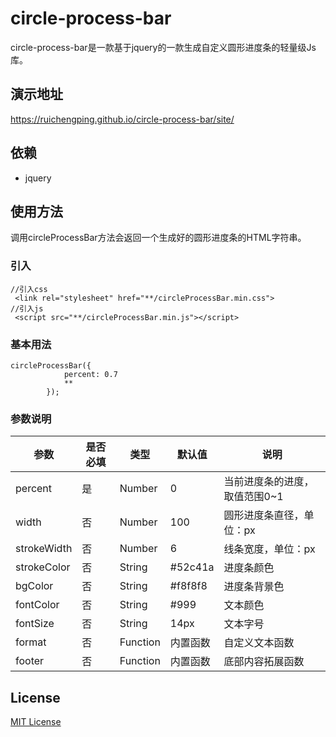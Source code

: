 # circle-process-bar
circle-process-bar是一款基于jquery的一款生成自定义圆形进度条的轻量级Js库。

## 演示地址

https://ruichengping.github.io/circle-process-bar/site/

## 依赖

- jquery

## 使用方法
调用circleProcessBar方法会返回一个生成好的圆形进度条的HTML字符串。

### 引入 
```
//引入css
 <link rel="stylesheet" href="**/circleProcessBar.min.css">
//引入js
 <script src="**/circleProcessBar.min.js"></script>
```
### 基本用法
```
circleProcessBar({
            percent: 0.7
            **
        });
```

### 参数说明

参数 | 是否必填 |类型|默认值 |说明
---|---|---|---|---
percent | 是 | Number| 0 |当前进度条的进度，取值范围0~1
width | 否|Number|100|圆形进度条直径，单位：px
strokeWidth|否|Number|6|线条宽度，单位：px
strokeColor|否|String|#52c41a|进度条颜色
bgColor|否|String|#f8f8f8|进度条背景色
fontColor|否|String|#999|文本颜色
fontSize|否|String|14px|文本字号
format|否|Function|内置函数|自定义文本函数
footer|否|Function|内置函数|底部内容拓展函数

## License
[MIT License](https://en.wikipedia.org/wiki/MIT_License)
